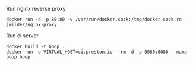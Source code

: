 Run nginx reverse proxy

```
docker run -d -p 80:80 -v /var/run/docker.sock:/tmp/docker.sock:ro jwilder/nginx-proxy
```

Run ci server

```
docker build -t boop .
docker run -e VIRTUAL_HOST=ci.preston.io --rm -d -p 8080:8080 --name boop boop
```

